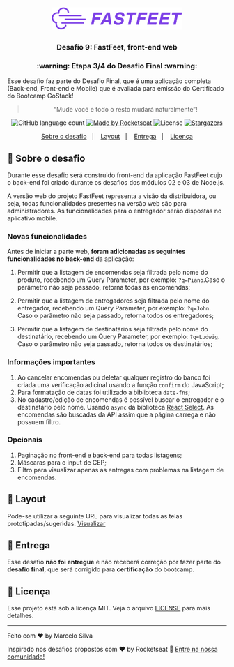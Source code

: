 <h1 align="center">
  <img alt="Fastfeet" title="Fastfeet" src="assets/logo.png" width="300px" />
</h1>

<h3 align="center">
  Desafio 9: FastFeet, front-end web
</h3>

<h3 align="center">
  :warning: Etapa 3/4 do Desafio Final :warning:
</h3>

<p>Esse desafio faz parte do Desafio Final, que é uma aplicação completa (Back-end, Front-end e Mobile) que é avaliada para emissão do Certificado do Bootcamp GoStack!</p>

<blockquote align="center">“Mude você e todo o resto mudará naturalmente”!</blockquote>

<p align="center">
  <img alt="GitHub language count" src="https://img.shields.io/github/languages/count/rocketseat/bootcamp-gostack-desafio-09?color=%2304D361" />

  <a href="https://rocketseat.com.br">
    <img alt="Made by Rocketseat" src="https://img.shields.io/badge/made%20by-Rocketseat-%2304D361" />
  </a>

  <img alt="License" src="https://img.shields.io/badge/license-MIT-%2304D361" />

  <a href="https://github.com/Rocketseat/bootcamp-gostack-desafio-09/stargazers">
    <img alt="Stargazers" src="https://img.shields.io/github/stars/rocketseat/bootcamp-gostack-desafio-09?style=social" />
  </a>
</p>

<p align="center">
  <a href="#rocket-sobre-o-desafio">Sobre o desafio</a>&nbsp;&nbsp;&nbsp;|&nbsp;&nbsp;&nbsp;
  <a href="#layout">Layout</a>&nbsp;&nbsp;&nbsp;|&nbsp;&nbsp;&nbsp;
  <a href="#-entrega">Entrega</a>&nbsp;&nbsp;&nbsp;|&nbsp;&nbsp;&nbsp;
  <a href="#memo-licença">Licença</a>
</p>

## 🚀 Sobre o desafio

Durante esse desafio será construido front-end da aplicação FastFeet cujo o back-end foi criado durante os desafios dos módulos 02 e 03 de Node.js.

A versão web do projeto FastFeet representa a visão da distribuidora, ou seja, todas funcionalidades presentes na versão web são para administradores. As funcionalidades para o entregador serão dispostas no aplicativo mobile.

### Novas funcionalidades

Antes de iniciar a parte web, **foram adicionadas as seguintes funcionalidades no back-end** da aplicação:

1. Permitir que a listagem de encomendas seja filtrada pelo nome do produto, recebendo um Query Parameter, por exemplo: `?q=Piano`.Caso o parâmetro não seja passado, retorna todas as encomendas;

2. Permitir que a listagem de entregadores seja filtrada pelo nome do entregador, recebendo um Query Parameter, por exemplo: `?q=John`. Caso o parâmetro não seja passado, retorna todos os entregadores;

3. Permitir que a listagem de destinatários seja filtrada pelo nome do destinatário, recebendo um Query Parameter, por exemplo: `?q=Ludwig`. Caso o parâmetro não seja passado, retorna todos os destinatários;

### Informações importantes

1. Ao cancelar encomendas ou deletar qualquer registro do banco foi criada uma verificação adicinal usando a função `confirm` do JavaScript;
2. Para formatação de datas foi utilizado a biblioteca `date-fns`;
3. No cadastro/edição de encomendas é possível buscar o entregador e o destinatário pelo nome. Usando `async` da biblioteca [React Select](https://react-select.com/home#async). As encomendas são buscadas da API assim que a página carrega e não possuem filtro.

### Opcionais

1. Paginação no front-end e back-end para todas listagens;
2. Máscaras para o input de CEP;
3. Filtro para visualizar apenas as entregas com problemas na listagem de encomendas.

## 🎨 Layout

Pode-se utilizar a seguinte URL para visualizar todas as telas prototipadas/sugeridas: [Visualizar](https://xd.adobe.com/view/62e829fc-4f10-4ac8-70d2-d39b429d43ee-14d9/grid/)

## 📅 Entrega

Esse desafio **não foi entregue** e não receberá correção por fazer parte do **desafio final**, que será corrigido para **certificação** do bootcamp.

## 📝 Licença

Esse projeto está sob a licença MIT. Veja o arquivo [LICENSE](LICENSE.md) para mais detalhes.

---

Feito com ♥ by Marcelo Silva

Inspirado nos desafios propostos com ♥ by Rocketseat :wave: [Entre na nossa comunidade!](https://discordapp.com/invite/gCRAFhc)
